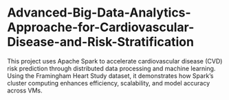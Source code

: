 # Advanced-Big-Data-Analytics-Approache-for-Cardiovascular-Disease-and-Risk-Stratification
This project uses Apache Spark to accelerate cardiovascular disease (CVD) risk prediction through distributed data processing and machine learning. Using the Framingham Heart Study dataset, it demonstrates how Spark’s cluster computing enhances efficiency, scalability, and model accuracy across VMs.
